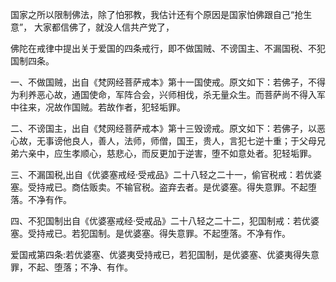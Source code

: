 国家之所以限制佛法，除了怕邪教，我估计还有个原因是国家怕佛跟自己“抢生意”，
大家都信佛了，就没人信共产党了，


佛陀在戒律中提出关于爱国的四条戒行，即不做国贼、不谤国主、不漏国税、不犯国制四条。

一、不做国贼，出自《梵网经菩萨戒本》第十一国使戒。原文如下：若佛子，不得为利养恶心故，通国使命，军阵合会，兴师相伐，杀无量众生。而菩萨尚不得入军中往来，况故作国贼。若故作者，犯轻垢罪。

二、不谤国主，出自《梵网经菩萨戒本》第十三毁谤戒。原文如下：若佛子，以恶心故，无事谤他良人，善人，法师，师僧，国王，贵人，言犯七逆十重；于父母兄弟六亲中，应生孝顺心，慈悲心，而反更加于逆害，堕不如意处者。犯轻垢罪。

三、不漏国税,出自《优婆塞戒经·受戒品》二十八轻之二十一，偷官税戒：若优婆塞。受持戒已。商估贩卖。不输官税。盗弃去者。是优婆塞。得失意罪。不起堕落。不净有作。

四、不犯国制出自《优婆塞戒经·受戒品》二十八轻之二十二，犯国制戒：若优婆塞。受持戒已。若犯国制。是优婆塞。得失意罪。不起堕落。不净有作。

爱国戒第四条:若优婆塞、优婆夷受持戒已，若犯国制，是优婆塞、优婆夷得失意罪，不起、堕落；不净、有作。


